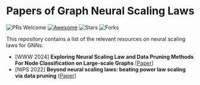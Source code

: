 # Papers of Graph Neural Scaling Laws
![PRs Welcome](https://img.shields.io/badge/PRs-Welcome-green)  [![Awesome](https://awesome.re/badge.svg)](https://awesome.re) 
![Stars](https://img.shields.io/github/stars/gongchenghua/Graph_Neural_Scaling_Laws?color=red) 
![Forks](https://img.shields.io/github/forks/gongchenghua/Graph_Neural_Scaling_Laws?color=blue&label=Fork)

This repository contains a list of the relevant resources on neural scaling laws for GNNs. 
- [WWW 2024] **Exploring Neural Scaling Law and Data Pruning Methods For Node Classification on Large-scale Graphs** [[Paper](https://dl.acm.org/doi/abs/10.1145/3589334.3645571)]
- [NIPS 2022] **Beyond neural scaling laws: beating power law scaling via data pruning** [[Paper](https://arxiv.org/abs/2206.14486)]
